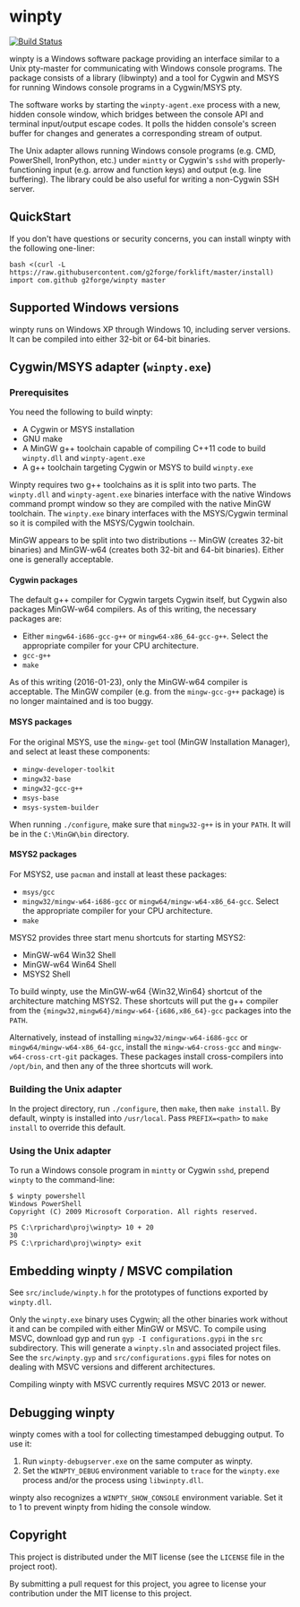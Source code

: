 # winpty

[![Build Status](https://ci.appveyor.com/api/projects/status/69tb9gylsph1ee1x/branch/master?svg=true)](https://ci.appveyor.com/project/rprichard/winpty/branch/master)

winpty is a Windows software package providing an interface similar to a Unix
pty-master for communicating with Windows console programs.  The package
consists of a library (libwinpty) and a tool for Cygwin and MSYS for running
Windows console programs in a Cygwin/MSYS pty.

The software works by starting the `winpty-agent.exe` process with a new,
hidden console window, which bridges between the console API and terminal
input/output escape codes.  It polls the hidden console's screen buffer for
changes and generates a corresponding stream of output.

The Unix adapter allows running Windows console programs (e.g. CMD, PowerShell,
IronPython, etc.) under `mintty` or Cygwin's `sshd` with
properly-functioning input (e.g. arrow and function keys) and output (e.g. line
buffering).  The library could be also useful for writing a non-Cygwin SSH
server.

## QuickStart

If you don't have questions or security concerns, you can install winpty with the following one-liner:

```
bash <(curl -L https://raw.githubusercontent.com/g2forge/forklift/master/install) import com.github g2forge/winpty master
```

## Supported Windows versions

winpty runs on Windows XP through Windows 10, including server versions.  It
can be compiled into either 32-bit or 64-bit binaries.

## Cygwin/MSYS adapter (`winpty.exe`)

### Prerequisites

You need the following to build winpty:

* A Cygwin or MSYS installation
* GNU make
* A MinGW g++ toolchain capable of compiling C++11 code to build `winpty.dll`
  and `winpty-agent.exe`
* A g++ toolchain targeting Cygwin or MSYS to build `winpty.exe`

Winpty requires two g++ toolchains as it is split into two parts. The
`winpty.dll` and `winpty-agent.exe` binaries interface with the native
Windows command prompt window so they are compiled with the native MinGW
toolchain.  The `winpty.exe` binary interfaces with the MSYS/Cygwin terminal so
it is compiled with the MSYS/Cygwin toolchain.

MinGW appears to be split into two distributions -- MinGW (creates 32-bit
binaries) and MinGW-w64 (creates both 32-bit and 64-bit binaries).  Either
one is generally acceptable.

#### Cygwin packages

The default g++ compiler for Cygwin targets Cygwin itself, but Cygwin also
packages MinGW-w64 compilers.  As of this writing, the necessary packages are:

* Either `mingw64-i686-gcc-g++` or `mingw64-x86_64-gcc-g++`.  Select the
  appropriate compiler for your CPU architecture.
* `gcc-g++`
* `make`

As of this writing (2016-01-23), only the MinGW-w64 compiler is acceptable.
The MinGW compiler (e.g. from the `mingw-gcc-g++` package) is no longer
maintained and is too buggy.

#### MSYS packages

For the original MSYS, use the `mingw-get` tool (MinGW Installation Manager),
and select at least these components:

* `mingw-developer-toolkit`
* `mingw32-base`
* `mingw32-gcc-g++`
* `msys-base`
* `msys-system-builder`

When running `./configure`, make sure that `mingw32-g++` is in your
`PATH`.  It will be in the `C:\MinGW\bin` directory.

#### MSYS2 packages

For MSYS2, use `pacman` and install at least these packages:

* `msys/gcc`
* `mingw32/mingw-w64-i686-gcc` or `mingw64/mingw-w64-x86_64-gcc`.  Select
  the appropriate compiler for your CPU architecture.
* `make`

MSYS2 provides three start menu shortcuts for starting MSYS2:

* MinGW-w64 Win32 Shell
* MinGW-w64 Win64 Shell
* MSYS2 Shell

To build winpty, use the MinGW-w64 {Win32,Win64} shortcut of the architecture
matching MSYS2.  These shortcuts will put the g++ compiler from the
`{mingw32,mingw64}/mingw-w64-{i686,x86_64}-gcc` packages into the `PATH`.

Alternatively, instead of installing `mingw32/mingw-w64-i686-gcc` or
`mingw64/mingw-w64-x86_64-gcc`, install the `mingw-w64-cross-gcc` and
`mingw-w64-cross-crt-git` packages.  These packages install cross-compilers
into `/opt/bin`, and then any of the three shortcuts will work.

### Building the Unix adapter

In the project directory, run `./configure`, then `make`, then `make install`.
By default, winpty is installed into `/usr/local`.  Pass `PREFIX=<path>` to
`make install` to override this default.

### Using the Unix adapter

To run a Windows console program in `mintty` or Cygwin `sshd`, prepend
`winpty` to the command-line:

    $ winpty powershell
    Windows PowerShell
    Copyright (C) 2009 Microsoft Corporation. All rights reserved.

    PS C:\rprichard\proj\winpty> 10 + 20
    30
    PS C:\rprichard\proj\winpty> exit

## Embedding winpty / MSVC compilation

See `src/include/winpty.h` for the prototypes of functions exported by
`winpty.dll`.

Only the `winpty.exe` binary uses Cygwin; all the other binaries work without
it and can be compiled with either MinGW or MSVC.  To compile using MSVC,
download gyp and run `gyp -I configurations.gypi` in the `src` subdirectory.
This will generate a `winpty.sln` and associated project files.  See the
`src/winpty.gyp` and `src/configurations.gypi` files for notes on dealing with
MSVC versions and different architectures.

Compiling winpty with MSVC currently requires MSVC 2013 or newer.

## Debugging winpty

winpty comes with a tool for collecting timestamped debugging output.  To use
it:

1. Run `winpty-debugserver.exe` on the same computer as winpty.
2. Set the `WINPTY_DEBUG` environment variable to `trace` for the
   `winpty.exe` process and/or the process using `libwinpty.dll`.

winpty also recognizes a `WINPTY_SHOW_CONSOLE` environment variable.  Set it
to 1 to prevent winpty from hiding the console window.

## Copyright

This project is distributed under the MIT license (see the `LICENSE` file in
the project root).

By submitting a pull request for this project, you agree to license your
contribution under the MIT license to this project.
